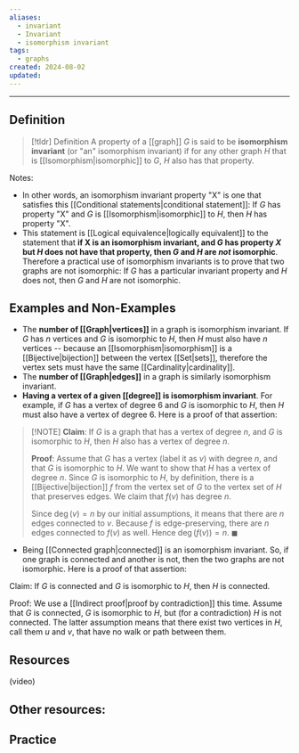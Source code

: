 ```yaml
---
aliases:
  - invariant
  - Invariant
  - isomorphism invariant
tags:
  - graphs
created: 2024-08-02
updated:
---
```

---
## Definition 

> [!tldr] Definition
> A property of a [[graph]] $G$ is said to be **isomorphism invariant** (or "an" isomorphism invariant) if for any other graph $H$ that is [[Isomorphism|isomorphic]] to $G$, $H$ also has that property. 

Notes: 
- In other words, an isomorphism invariant property "X" is one that satisfies this [[Conditional statements|conditional statement]]: If $G$ has property "X" and $G$ is [[Isomorphism|isomorphic]] to $H$, then $H$ has property "X". 
- This statement is [[Logical equivalence|logically equivalent]] to the statement that **if X is an isomorphism invariant, and $G$ has property $X$ but $H$ does not have that property, then $G$ and $H$ are *not* isomorphic**. Therefore a practical use of isomorphism invariants is to prove that two graphs are not isomorphic: If $G$ has a particular invariant property and $H$ does not, then $G$ and $H$ are not isomorphic. 

## Examples and Non-Examples

- The **number of [[Graph|vertices]]** in a graph is isomorphism invariant. If $G$ has $n$ vertices and $G$ is isomorphic to $H$, then $H$ must also have $n$ vertices -- because an [[Isomorphism|isomorphism]] is a [[Bijective|bijection]] between the vertex [[Set|sets]], therefore the vertex sets must have the same [[Cardinality|cardinality]]. 
- The **number of [[Graph|edges]]** in a graph is similarly isomorphism invariant. 
- **Having a vertex of a given [[degree]] is isomorphism invariant**. For example, if $G$ has a vertex of degree 6 and $G$ is isomorphic to $H$, then $H$ must also have a vertex of degree 6. Here is a proof of that assertion: 

> [!NOTE] **Claim**: If $G$ is a graph that has a vertex of degree $n$, and $G$ is isomorphic to $H$, then $H$ also has a vertex of degree $n$. 
> 
> **Proof**: Assume that $G$ has a vertex (label it as $v$) with degree $n$, and that $G$ is isomorphic to $H$. We want to show that $H$ has a vertex of degree $n$. Since $G$ is isomorphic to $H$, by definition, there is a [[Bijective|bijection]] $f$ from the vertex set of $G$ to the vertex set of $H$ that preserves edges. We  claim that $f(v)$ has degree $n$. 
> 
> Since $\deg(v) = n$ by our initial assumptions, it means that there are $n$ edges connected to $v$. Because $f$ is edge-preserving, there are $n$ edges connected to $f(v)$ as well. Hence $\deg(f(v)) = n$. ◼

- Being [[Connected graph|connected]] is an isomorphism invariant. So, if one graph is connected and another is not, then the two graphs are not isomorphic. Here is a proof of that assertion:

Claim: If $G$ is connected and $G$ is isomorphic to $H$, then $H$ is connected. 

Proof: We use a [[Indirect proof|proof by contradiction]] this time. Assume that $G$ is connected, $G$ is isomorphic to $H$, but (for a contradiction) $H$ is not connected. The latter assumption means that there exist two vertices in $H$, call them $u$ and $v$, that have no walk or path between them. 


## Resources 

(video)

Other resources: 
- 

## Practice 
